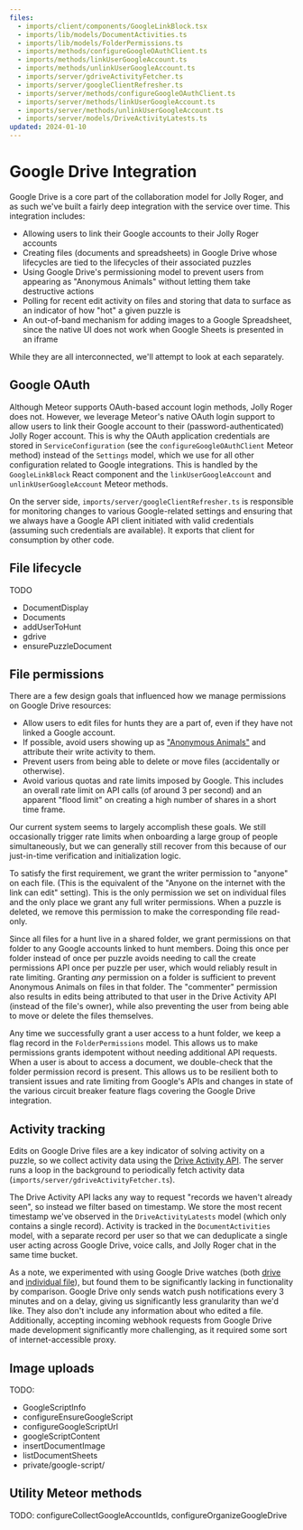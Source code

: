 ```yaml
---
files:
  - imports/client/components/GoogleLinkBlock.tsx
  - imports/lib/models/DocumentActivities.ts
  - imports/lib/models/FolderPermissions.ts
  - imports/methods/configureGoogleOAuthClient.ts
  - imports/methods/linkUserGoogleAccount.ts
  - imports/methods/unlinkUserGoogleAccount.ts
  - imports/server/gdriveActivityFetcher.ts
  - imports/server/googleClientRefresher.ts
  - imports/server/methods/configureGoogleOAuthClient.ts
  - imports/server/methods/linkUserGoogleAccount.ts
  - imports/server/methods/unlinkUserGoogleAccount.ts
  - imports/server/models/DriveActivityLatests.ts
updated: 2024-01-10
---
```


# Google Drive Integration

Google Drive is a core part of the collaboration model for Jolly Roger, and as
such we've built a fairly deep integration with the service over time. This
integration includes:

- Allowing users to link their Google accounts to their Jolly Roger accounts
- Creating files (documents and spreadsheets) in Google Drive whose lifecycles
  are tied to the lifecycles of their associated puzzles
- Using Google Drive's permissioning model to prevent users from appearing as
  "Anonymous Animals" without letting them take destructive actions
- Polling for recent edit activity on files and storing that data to surface as
  an indicator of how "hot" a given puzzle is
- An out-of-band mechanism for adding images to a Google Spreadsheet, since the
  native UI does not work when Google Sheets is presented in an iframe

While they are all interconnected, we'll attempt to look at each separately.

## Google OAuth

Although Meteor supports OAuth-based account login methods, Jolly Roger does
not. However, we leverage Meteor's native OAuth login support to allow users to
link their Google account to their (password-authenticated) Jolly Roger account.
This is why the OAuth application credentials are stored in
`ServiceConfiguration` (see the `configureGoogleOAuthClient` Meteor method)
instead of the `Settings` model, which we use for all other configuration
related to Google integrations. This is handled by the `GoogleLinkBlock` React
component and the `linkUserGoogleAccount` and `unlinkUserGoogleAccount` Meteor
methods.

On the server side, `imports/server/googleClientRefresher.ts` is responsible for
monitoring changes to various Google-related settings and ensuring that we
always have a Google API client initiated with valid credentials (assuming such
credentials are available). It exports that client for consumption by other
code.

## File lifecycle

TODO

- DocumentDisplay
- Documents
- addUserToHunt
- gdrive
- ensurePuzzleDocument

## File permissions

There are a few design goals that influenced how we manage permissions on Google
Drive resources:

- Allow users to edit files for hunts they are a part of, even if they have not
  linked a Google account.
- If possible, avoid users showing up as ["Anonymous
  Animals"][anonymous animals] and attribute their write activity to them.
- Prevent users from being able to delete or move files (accidentally or
  otherwise).
- Avoid various quotas and rate limits imposed by Google. This includes an
  overall rate limit on API calls (of around 3 per second) and an apparent
  "flood limit" on creating a high number of shares in a short time frame.

Our current system seems to largely accomplish these goals. We still
occasionally trigger rate limits when onboarding a large group of people
simultaneously, but we can generally still recover from this because of our
just-in-time verification and initialization logic.

To satisfy the first requirement, we grant the writer permission to "anyone" on
each file. (This is the equivalent of the "Anyone on the internet with the link
can edit" setting). This is the only permission we set on individual files and
the only place we grant any full writer permissions. When a puzzle is deleted,
we remove this permission to make the corresponding file read-only.

Since all files for a hunt live in a shared folder, we grant permissions on that
folder to any Google accounts linked to hunt members. Doing this once per folder
instead of once per puzzle avoids needing to call the create permissions API
once per puzzle per user, which would reliably result in rate limiting. Granting
_any_ permission on a folder is sufficient to prevent Anonymous Animals on files
in that folder. The "commenter" permission also results in edits being
attributed to that user in the Drive Activity API (instead of the file's owner),
while also preventing the user from being able to move or delete the files
themselves.

Any time we successfully grant a user access to a hunt folder, we keep a flag
record in the `FolderPermissions` model. This allows us to make permissions
grants idempotent without needing additional API requests. When a user is about
to access a document, we double-check that the folder permission record is
present. This allows us to be resilient both to transient issues and rate
limiting from Google's APIs and changes in state of the various circuit breaker
feature flags covering the Google Drive integration.

## Activity tracking

Edits on Google Drive files are a key indicator of solving activity on a puzzle,
so we collect activity data using the [Drive Activity API][]. The server runs a
loop in the background to periodically fetch activity data
(`imports/server/gdriveActivityFetcher.ts`).

The Drive Activity API lacks any way to request "records we haven't already
seen", so instead we filter based on timestamp. We store the most recent
timestamp we've observed in the `DriveActivityLatests` model (which only
contains a single record). Activity is tracked in the `DocumentActivities`
model, with a separate record per user so that we can deduplicate a single user
acting across Google Drive, voice calls, and Jolly Roger chat in the same time
bucket.

As a note, we experimented with using Google Drive watches (both
[drive][changes.watch] and [individual file][files.watch]), but found them to be
significantly lacking in functionality by comparison. Google Drive only sends
watch push notifications every 3 minutes and on a delay, giving us significantly
less granularity than we'd like. They also don't include any information about
who edited a file. Additionally, accepting incoming webhook requests from Google
Drive made development significantly more challenging, as it required some sort
of internet-accessible proxy.

## Image uploads

TODO:

- GoogleScriptInfo
- configureEnsureGoogleScript
- configureGoogleScriptUrl
- googleScriptContent
- insertDocumentImage
- listDocumentSheets
- private/google-script/

## Utility Meteor methods

TODO: configureCollectGoogleAccountIds, configureOrganizeGoogleDrive

[anonymous animals]: https://support.google.com/docs/answer/2494888?visit_id=1-636184745566842981-35709989&hl=en&rd=1
[Drive Activity API]: https://developers.google.com/drive/activity/v2
[changes.watch]: https://developers.google.com/drive/api/v2/reference/changes/watch
[files.watch]: https://developers.google.com/drive/api/reference/rest/v2/files/watch
